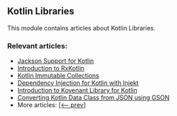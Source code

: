 ## Kotlin Libraries

This module contains articles about Kotlin Libraries.

### Relevant articles:

- [Jackson Support for Kotlin](https://www.baeldung.com/kotlin/jackson-kotlin)
- [Introduction to RxKotlin](https://www.baeldung.com/kotlin/rxkotlin)
- [Kotlin Immutable Collections](https://www.baeldung.com/kotlin/kotlin-immutable-collections)
- [Dependency Injection for Kotlin with Injekt](https://www.baeldung.com/kotlin/dependency-injection-with-injekt)
- [Introduction to Kovenant Library for Kotlin](https://www.baeldung.com/kotlin/kovenant)
- [Converting Kotlin Data Class from JSON using GSON](https://www.baeldung.com/kotlin/json-convert-data-class)
- More articles: [[<-- prev]](/kotlin-libraries)
